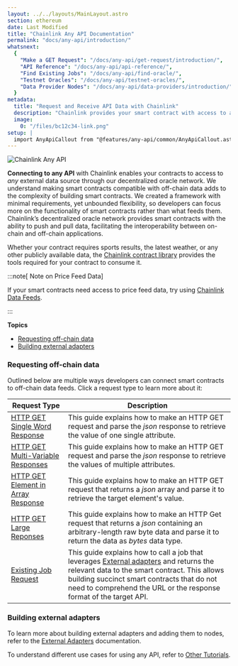 ```yaml
---
layout: ../../layouts/MainLayout.astro
section: ethereum
date: Last Modified
title: "Chainlink Any API Documentation"
permalink: "docs/any-api/introduction/"
whatsnext:
  {
    "Make a GET Request": "/docs/any-api/get-request/introduction/",
    "API Reference": "/docs/any-api/api-reference/",
    "Find Existing Jobs": "/docs/any-api/find-oracle/",
    "Testnet Oracles": "/docs/any-api/testnet-oracles/",
    "Data Provider Nodes": "/docs/any-api/data-providers/introduction/",
  }
metadata:
  title: "Request and Receive API Data with Chainlink"
  description: "Chainlink provides your smart contract with access to any external API. Learn how to integration any API into your smart contract."
  image:
    0: "/files/bc12c34-link.png"
setup: |
  import AnyApiCallout from "@features/any-api/common/AnyApiCallout.astro"
---
```


![Chainlink Any API](/files/8c35025-Request__Receive_Data.png)

**Connecting to any API** with Chainlink enables your contracts to access to _any_ external data source through our decentralized oracle network. We understand making smart contracts compatible with off-chain data adds to the complexity of building smart contracts. We created a framework with minimal requirements, yet unbounded flexibility, so developers can focus more on the functionality of smart contracts rather than what feeds them. Chainlink’s decentralized oracle network provides smart contracts with the ability to push and pull data, facilitating the interoperability between on-chain and off-chain applications.

Whether your contract requires sports results, the latest weather, or any other publicly available data, the [Chainlink contract library](https://github.com/smartcontractkit/chainlink/tree/master/contracts) provides the tools required for your contract to consume it.

<AnyApiCallout callout="prerequisites" />

:::note[ Note on Price Feed Data]

If your smart contracts need access to price feed data, try using [Chainlink Data Feeds](/docs/using-chainlink-reference-contracts/).

:::

**Topics**

- [Requesting off-chain data](#requesting-off-chain-data)
- [Building external adapters](#building-external-adapters)

### Requesting off-chain data

Outlined below are multiple ways developers can connect smart contracts to off-chain data feeds. Click a request type to learn more about it:

| Request Type                                                                                      | Description                                                                                                                                                                                                                                                                            |
| ------------------------------------------------------------------------------------------------- | -------------------------------------------------------------------------------------------------------------------------------------------------------------------------------------------------------------------------------------------------------------------------------------- |
| [HTTP GET Single Word Response](/docs/any-api/get-request/examples/single-word-response/)         | This guide explains how to make an HTTP GET request and parse the _json_ response to retrieve the value of one single attribute.                                                                                                                                                       |
| [HTTP GET Multi-Variable Responses](/docs/any-api/get-request/examples/multi-variable-responses/) | This guide explains how to make an HTTP GET request and parse the _json_ response to retrieve the values of multiple attributes.                                                                                                                                                       |
| [HTTP GET Element in Array Response](/docs/any-api/get-request/examples/api-array-response/)      | This guide explains how to make an HTTP GET request that returns a _json_ array and parse it to retrieve the target element's value.                                                                                                                                                   |
| [HTTP GET Large Reponses](/docs/any-api/get-request/examples/large-responses/)                    | This guide explains how to make an HTTP Get request that returns a _json_ containing an arbitrary-length raw byte data and parse it to return the data as _bytes_ data type.                                                                                                           |
| [Existing Job Request](/docs/any-api/get-request/examples/existing-job-request/)                  | This guide explains how to call a job that leverages [External adapters](/docs/external-adapters/) and returns the relevant data to the smart contract. This allows building succinct smart contracts that do not need to comprehend the URL or the response format of the target API. |

### Building external adapters

To learn more about building external adapters and adding them to nodes, refer to the [External Adapters](/docs/external-adapters/) documentation.

To understand different use cases for using any API, refer to [Other Tutorials](/docs/other-tutorials/).
